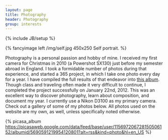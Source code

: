 ```yaml
---
layout: page
title: Photography
header: Photography
group: interests
---
```

{% include JB/setup %}

{% fancyimage left /img/self.jpg 450x250 Self portrait. %}

Photography is a personal passion and hobby of mine. I received my first camera for Christmas in 2010 (a Powershot SX130) just before my semester abroad in England. I took a formidable number of photos during that experience, and started a 365 project, in which I take one photo every day for a year. I have compiled the full results of that endeavor into [this album](/interests/365-project.html). Though class and traveling often made it very difficult to continue, I completed the project successfully on January 22nd, 2012. This was an excellent way to discover photography, learn about composition, and document my year. I currently use a Nikon D3100 as my primary camera. Check out a gallery of some of my photos below. All photos used on the website are my own, as well, unless specifically noted otherwise.


{% picasa_album https://picasaweb.google.com/data/feed/base/user/115697206728150506152/albumid/5690591219954120801?alt=rss&kind=photo&hl=en_US %}
